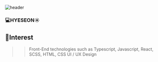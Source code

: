 ![header](https://capsule-render.vercel.app/api?type=rect&color=gradient&height=300&section=footer&text=capsule%20render&fontSize=90)
### :computer:HYESEON:sunny:

## :star2:Interest
>>Front-End technologies such as Typescript, Javascript, React, SCSS, HTML, CSS
>>UI / UX Design
